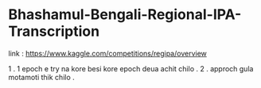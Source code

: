 # Bhashamul-Bengali-Regional-IPA-Transcription
link : https://www.kaggle.com/competitions/regipa/overview

1 . 1 epoch e try na kore besi kore epoch deua achit chilo . 
2 . approch gula motamoti thik chilo . 

